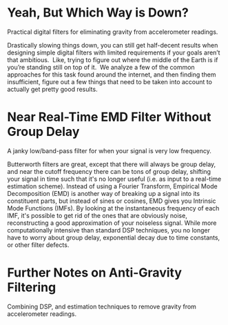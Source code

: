 # Yeah, But Which Way is Down?
Practical digital filters for eliminating gravity from accelerometer readings.

Drastically slowing things down, you can still get half-decent results when designing simple digital filters with limited requirements if your goals aren’t that ambitious.  Like, trying to figure out where the middle of the Earth is if you’re standing still on top of it.  We analyze a few of the common approaches for this task found around the internet, and then finding them insufficient, figure out a few things that need to be taken into account to actually get pretty good results.

# Near Real-Time EMD Filter Without Group Delay
A janky low/band-pass filter for when your signal is very low frequency.

Butterworth filters are great, except that there will always be group delay, and near the cutoff frequency there can be tons of group delay, shifting your signal in time such that it's no longer useful (i.e. as input to a real-time estimation scheme).  Instead of using a Fourier Transform, Empirical Mode Decomposition (EMD) is another way of breaking up a signal into its constituent parts, but instead of sines or cosines, EMD gives you Intrinsic Mode Functions (IMFs).  By looking at the instantaneous frequency of each IMF, it's possible to get rid of the ones that are obviously noise, reconstructing a good approximation of your noiseless signal.  While more computationally intensive than standard DSP techniques, you no longer have to worry about group delay, exponential decay due to time constants, or other filter defects.

# Further Notes on Anti-Gravity Filtering
Combining DSP, and estimation techniques to remove gravity from accelerometer readings.
